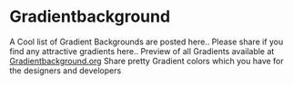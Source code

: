 # Gradientbackground
A Cool list of Gradient Backgrounds are posted here.. Please share if you find any attractive gradients here..
Preview of all Gradients available at <a href="https://gradientbackground.org">Gradientbackground.org</a>
Share pretty Gradient colors which you have for the designers and developers
